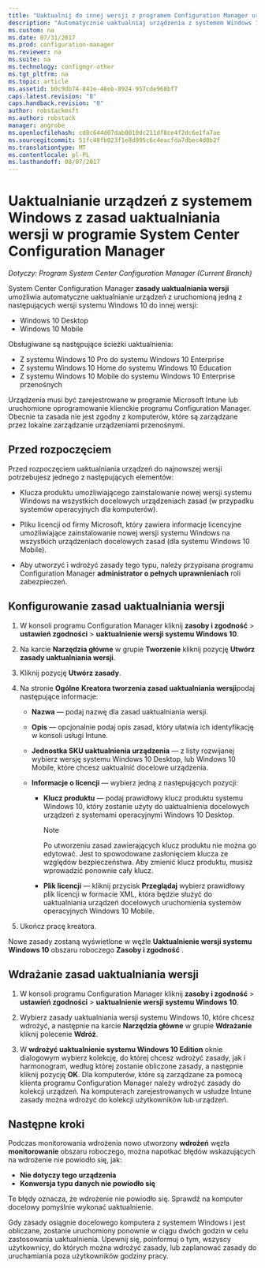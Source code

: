 ```yaml
---
title: "Uaktualnij do innej wersji z programem Configuration Manager urządzeń z systemem Windows | Dokumentacja firmy Microsoft"
description: "Automatycznie uaktualniaj urządzenia z systemem Windows 10 Desktop, Windows 10 Mobile lub Windows 10 Holographic do innej wersji z programem Configuration Manager."
ms.custom: na
ms.date: 07/31/2017
ms.prod: configuration-manager
ms.reviewer: na
ms.suite: na
ms.technology: configmgr-other
ms.tgt_pltfrm: na
ms.topic: article
ms.assetid: b0c9db74-841e-46eb-8924-957cde968bf7
caps.latest.revision: "8"
caps.handback.revision: "0"
author: robstackmsft
ms.author: robstack
manager: angrobe
ms.openlocfilehash: cd8c644d07dab0010dc211df8ce4f2dc6e1fa7ae
ms.sourcegitcommit: 51fc48fb023f1e8d995c6c4eacfda7dbec4d0b2f
ms.translationtype: MT
ms.contentlocale: pl-PL
ms.lasthandoff: 08/07/2017
---
```

# <a name="upgrade-windows-devices-with-the-edition-upgrade-policy-in-system-center-configuration-manager"></a>Uaktualnianie urządzeń z systemem Windows z zasad uaktualniania wersji w programie System Center Configuration Manager

*Dotyczy: Program System Center Configuration Manager (Current Branch)*


System Center Configuration Manager **zasady uaktualniania wersji** umożliwia automatyczne uaktualnianie urządzeń z uruchomioną jedną z następujących wersji systemu Windows 10 do innej wersji:

- Windows 10 Desktop
- Windows 10 Mobile
<!-- - Windows 10 Holographic -->

Obsługiwane są następujące ścieżki uaktualnienia:

- Z systemu Windows 10 Pro do systemu Windows 10 Enterprise
- Z systemu Windows 10 Home do systemu Windows 10 Education
- Z systemu Windows 10 Mobile do systemu Windows 10 Enterprise przenośnych
<!-- - From Windows 10 Holographic Pro to Windows 10 Holographic Enterprise -->

Urządzenia musi być zarejestrowane w programie Microsoft Intune lub uruchomione oprogramowanie klienckie programu Configuration Manager. Obecnie ta zasada nie jest zgodny z komputerów, które są zarządzane przez lokalne zarządzanie urządzeniami przenośnymi.

## <a name="before-you-start"></a>Przed rozpoczęciem  
 Przed rozpoczęciem uaktualniania urządzeń do najnowszej wersji potrzebujesz jednego z następujących elementów:  

-   Klucza produktu umożliwiającego zainstalowanie nowej wersji systemu Windows na wszystkich docelowych urządzeniach zasad (w przypadku systemów operacyjnych dla komputerów).  

-   Pliku licencji od firmy Microsoft, który zawiera informacje licencyjne umożliwiające zainstalowanie nowej wersji systemu Windows na wszystkich urządzeniach docelowych zasad (dla systemu Windows 10 Mobile<!-- and Windows 10 Holographic-->).

- Aby utworzyć i wdrożyć zasady tego typu, należy przypisana programu Configuration Manager **administrator o pełnych uprawnieniach** roli zabezpieczeń.

## <a name="configure-the-edition-upgrade-policy"></a>Konfigurowanie zasad uaktualniania wersji  

1.  W konsoli programu Configuration Manager kliknij **zasoby i zgodność** > **ustawień zgodności** > **uaktualnienie wersji systemu Windows 10**.  

3.  Na karcie **Narzędzia główne** w grupie **Tworzenie** kliknij pozycję **Utwórz zasady uaktualniania wersji**.  

4.  Kliknij pozycję **Utwórz zasady**.  

5.  Na stronie **Ogólne** **Kreatora tworzenia zasad uaktualniania wersji**podaj następujące informacje:  

    -   **Nazwa** — podaj nazwę dla zasad uaktualniania wersji.  

    -   **Opis** — opcjonalnie podaj opis zasad, który ułatwia ich identyfikację w konsoli usługi Intune.  

    -   **Jednostka SKU uaktualnienia urządzenia** — z listy rozwijanej wybierz wersję systemu Windows 10 Desktop, <!-- Windows 10 Holographic,--> lub Windows 10 Mobile, które chcesz uaktualnić docelowe urządzenia.  

    -   **Informacje o licencji** — wybierz jedną z następujących pozycji:  

        -   **Klucz produktu** — podaj prawidłowy klucz produktu systemu Windows 10, który zostanie użyty do uaktualnienia docelowych urządzeń z systemami operacyjnymi Windows 10 Desktop.  

            > [!NOTE]  
            >  Po utworzeniu zasad zawierających klucz produktu nie można go edytować. Jest to spowodowane zasłonięciem klucza ze względów bezpieczeństwa. Aby zmienić klucz produktu, musisz wprowadzić ponownie cały klucz.  

        -   **Plik licencji** — kliknij przycisk **Przeglądaj** wybierz prawidłowy plik licencji w formacie XML, która będzie służyć do uaktualniania urządzeń docelowych uruchomienia <!--Windows 10 Holographic and -->systemów operacyjnych Windows 10 Mobile.  

6.  Ukończ pracę kreatora.  

Nowe zasady zostaną wyświetlone w węźle **Uaktualnienie wersji systemu Windows 10** obszaru roboczego **Zasoby i zgodność** .  

## <a name="deploy-the-edition-upgrade-policy"></a>Wdrażanie zasad uaktualniania wersji  

1.  W konsoli programu Configuration Manager kliknij **zasoby i zgodność** > **ustawień zgodności** > **uaktualnienie wersji systemu Windows 10**.  

3.  Wybierz zasady uaktualniania wersji systemu Windows 10, które chcesz wdrożyć, a następnie na karcie **Narzędzia główne** w grupie **Wdrażanie** kliknij polecenie **Wdróż**.  

4.  W **wdrożyć uaktualnienie systemu Windows 10 Edition** oknie dialogowym wybierz kolekcję, do której chcesz wdrożyć zasady, jak i harmonogram, według której zostanie obliczone zasady, a następnie kliknij pozycję **OK**. Dla komputerów, które są zarządzane za pomocą klienta programu Configuration Manager należy wdrożyć zasady do kolekcji urządzeń. Na komputerach zarejestrowanych w usłudze Intune zasady można wdrożyć do kolekcji użytkowników lub urządzeń. 



## <a name="next-steps"></a>Następne kroki

Podczas monitorowania wdrożenia nowo utworzony **wdrożeń** węzła **monitorowanie** obszaru roboczego, można napotkać błędów wskazujących na wdrożenie nie powiodło się, jak:
- **Nie dotyczy tego urządzenia**
- **Konwersja typu danych nie powiodło się**

Te błędy oznacza, że wdrożenie nie powiodło się. Sprawdź na komputer docelowy pomyślnie wykonać uaktualnienie.

Gdy zasady osiągnie docelowego komputera z systemem Windows i jest obliczane, zostanie uruchomiony ponownie w ciągu dwóch godzin w celu zastosowania uaktualnienia. Upewnij się, poinformuj o tym, wszyscy użytkownicy, do których można wdrożyć zasady, lub zaplanować zasady do uruchamiania poza użytkowników godziny pracy.
